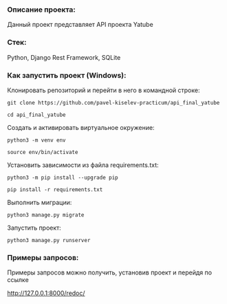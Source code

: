 ### Описание проекта:

Данный проект представляет API проекта Yatube

### Стек:

Python, Django Rest Framework, SQLite

### Как запустить проект (Windows):

Клонировать репозиторий и перейти в него в командной строке:

```
git clone https://github.com/pavel-kiselev-practicum/api_final_yatube
```

```
cd api_final_yatube
```

Cоздать и активировать виртуальное окружение:

```
python3 -m venv env
```

```
source env/bin/activate
```

Установить зависимости из файла requirements.txt:

```
python3 -m pip install --upgrade pip
```

```
pip install -r requirements.txt
```

Выполнить миграции:

```
python3 manage.py migrate
```

Запустить проект:

```
python3 manage.py runserver
```
### Примеры запросов:

Примеры запросов можно получить, установив проект и перейдя по ссылке

http://127.0.0.1:8000/redoc/

